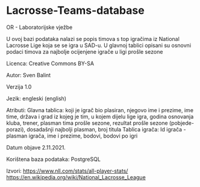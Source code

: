 # Lacrosse-Teams-database
OR - Laboratorijske vježbe

U ovoj bazi podataka nalazi se popis timova s top igračima iz National Lacrosse Lige koja se se igra u SAD-u. U glavnoj tablici opisani su osnovni podaci timova za najbolje ocijenjene igrače u ligi prošle sezone

Licenca: Creative Commons BY-SA

Autor: Sven Balint

Verzija 1.0

Jezik: engleski (english)

Atributi: Glavna tablica: koji je igrač bio plasiran, njegovo ime i prezime, ime time, država i grad iz kojeg je tim, u kojem dijelu lige igra, godina osnovanja kluba, trener, plasman tima prošle sezone, rezultat prošle sezone (pobjede-porazi), dosadašnji najbolji plasman, broj titula 
          Tablica igrača: Id igrača - plasman igrača, ime i prezime, bodovi, bodovi po igri
          
Datum objave 2.11.2021.

Korištena baza podataka: PostgreSQL

Izvori: https://www.nll.com/stats/all-player-stats/
        https://en.wikipedia.org/wiki/National_Lacrosse_League
